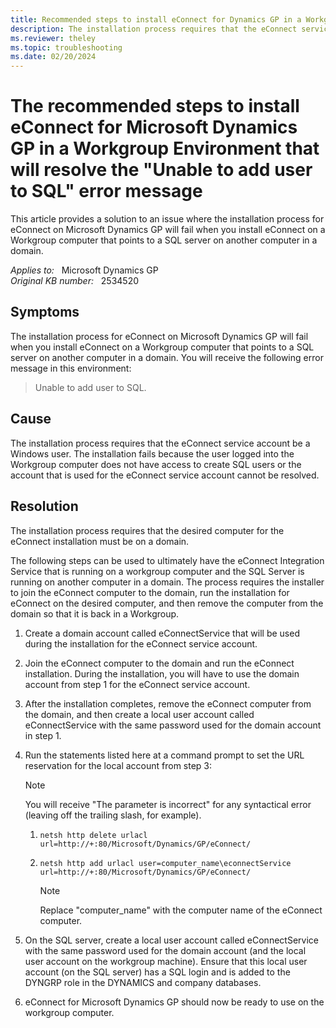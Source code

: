 ```yaml
---
title: Recommended steps to install eConnect for Dynamics GP in a Workgroup Environment
description: The installation process requires that the eConnect service account be a Windows user. The installation fails because the user logged into the Workgroup computer does not have access to create SQL users or the account being used for the eConnect service account cannot be resolved. This article contains a workaround to the issue.
ms.reviewer: theley
ms.topic: troubleshooting
ms.date: 02/20/2024
---
```

# The recommended steps to install eConnect for Microsoft Dynamics GP in a Workgroup Environment that will resolve the "Unable to add user to SQL" error message

This article provides a solution to an issue where the installation process for eConnect on Microsoft Dynamics GP will fail when you install eConnect on a Workgroup computer that points to a SQL server on another computer in a domain.

_Applies to:_ &nbsp; Microsoft Dynamics GP  
_Original KB number:_ &nbsp; 2534520

## Symptoms

The installation process for eConnect on Microsoft Dynamics GP will fail when you install eConnect on a Workgroup computer that points to a SQL server on another computer in a domain. You will receive the following error message in this environment:

> Unable to add user to SQL.

## Cause

The installation process requires that the eConnect service account be a Windows user. The installation fails because the user logged into the Workgroup computer does not have access to create SQL users or the account that is used for the eConnect service account cannot be resolved.

## Resolution

The installation process requires that the desired computer for the eConnect installation must be on a domain.

The following steps can be used to ultimately have the eConnect Integration Service that is running on a workgroup computer and the SQL Server is running on another computer in a domain. The process requires the installer to join the eConnect computer to the domain, run the installation for eConnect on the desired computer, and then remove the computer from the domain so that it is back in a Workgroup.

1. Create a domain account called eConnectService that will be used during the installation for the eConnect service account.
2. Join the eConnect computer to the domain and run the eConnect installation. During the installation, you will have to use the domain account from step 1 for the eConnect service account.
3. After the installation completes, remove the eConnect computer from the domain, and then create a local user account called eConnectService with the same password used for the domain account in step 1.
4. Run the statements listed here at a command prompt to set the URL reservation for the local account from step 3:

    > [!NOTE]
    > You will receive "The parameter is incorrect" for any syntactical error (leaving off the trailing slash, for example).

    1. `netsh http delete urlacl url=http://+:80/Microsoft/Dynamics/GP/eConnect/`
    2. `netsh http add urlacl user=computer_name\econnectService url=http://+:80/Microsoft/Dynamics/GP/eConnect/`

        > [!NOTE]
        > Replace "computer_name" with the computer name of the eConnect computer.

5. On the SQL server, create a local user account called eConnectService with the same password used for the domain account (and the local user account on the workgroup machine). Ensure that this local user account (on the SQL server) has a SQL login and is added to the DYNGRP role in the DYNAMICS and company databases.

6. eConnect for Microsoft Dynamics GP should now be ready to use on the workgroup computer.
